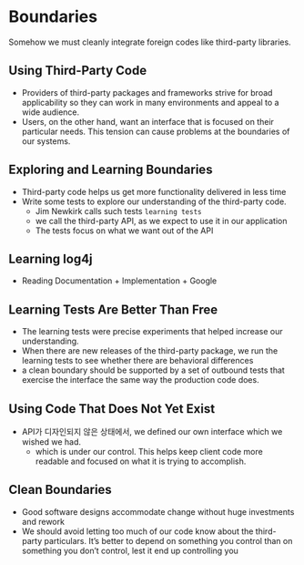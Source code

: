 # Boundaries
Somehow we must cleanly integrate foreign codes like third-party libraries. 
## Using Third-Party Code
- Providers of third-party packages and frameworks strive for broad applicability so they
can work in many environments and appeal to a wide audience. 
- Users, on the other hand, want an interface that is focused on their particular needs. This tension can cause problems at the boundaries of our systems.
## Exploring and Learning Boundaries
- Third-party code helps us get more functionality delivered in less time  
- Write some tests to explore our understanding of the third-party code. 
    - Jim Newkirk calls such tests `learning tests`
    - we call the third-party API, as we expect to use it in our application
    - The tests focus on what we want out of the API
## Learning log4j
- Reading Documentation + Implementation + Google
## Learning Tests Are Better Than Free
- The learning tests were
precise experiments that helped increase our understanding.
- When there
are new releases of the third-party package, we run the learning tests to see whether there
are behavioral differences
- a clean boundary
should be supported by a set of outbound tests that exercise the interface the same way the
production code does.
## Using Code That Does Not Yet Exist
- API가 디자인되지 않은 상태에서, we defined our own interface which we wished we had.
    - which is under our control. This helps keep client code more readable and focused on what it is trying to
accomplish.
## Clean Boundaries
- Good software
designs accommodate change without huge investments and rework
- We
should avoid letting too much of our code know about the third-party particulars. It’s better
to depend on something you control than on something you don’t control, lest it end up
controlling you
